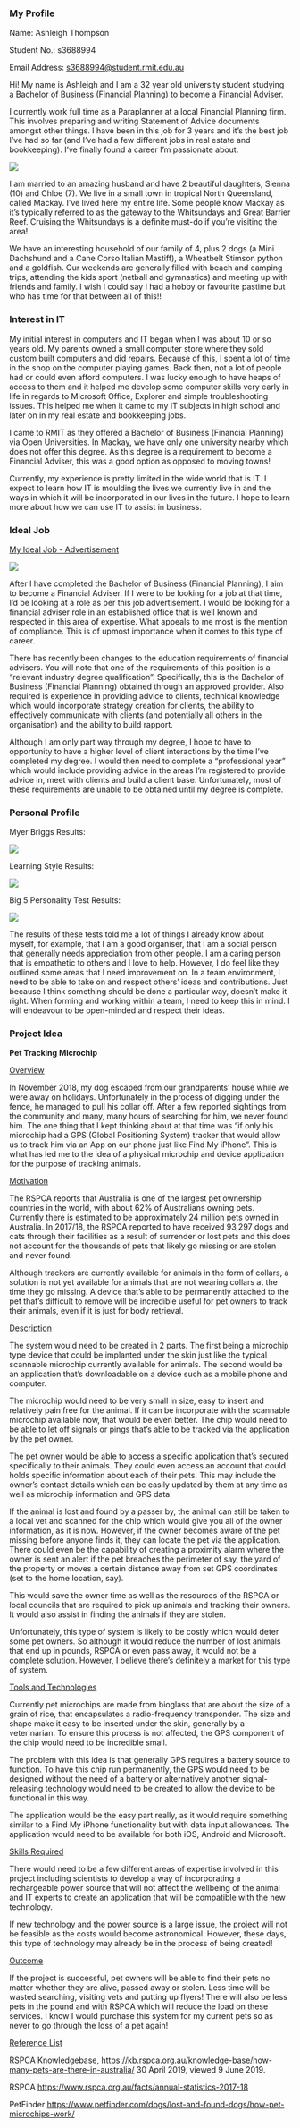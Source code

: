 ### My Profile

Name: Ashleigh Thompson

Student No.: s3688994

Email Address: s3688994@student.rmit.edu.au

Hi! My name is Ashleigh and I am a 32 year old university student studying a Bachelor of Business (Financial Planning) to become a Financial Adviser.

I currently work full time as a Paraplanner at a local Financial Planning firm.  This involves preparing and writing Statement of Advice documents amongst other things.  I have been in this job for 3 years and it’s the best job I’ve had so far (and I’ve had a few different jobs in real estate and bookkeeping).  I’ve finally found a career I’m passionate about.

<img src="Family.jpg">

I am married to an amazing husband and have 2 beautiful daughters, Sienna (10) and Chloe (7).  We live in a small town in tropical North Queensland, called Mackay.  I’ve lived here my entire life.  Some people know Mackay as it’s typically referred to as the gateway to the Whitsundays and Great Barrier Reef.  Cruising the Whitsundays is a definite must-do if you’re visiting the area!

We have an interesting household of our family of 4, plus 2 dogs (a Mini Dachshund and a Cane Corso Italian Mastiff), a Wheatbelt Stimson python and a goldfish.  Our weekends are generally filled with beach and camping trips, attending the kids sport (netball and gymnastics) and meeting up with friends and family.  I wish I could say I had a hobby or favourite pastime but who has time for that between all of this!!

### Interest in IT

My initial interest in computers and IT began when I was about 10 or so years old.  My parents owned a small computer store where they sold custom built computers and did repairs.  Because of this, I spent a lot of time in the shop on the computer playing games.  Back then, not a lot of people had or could even afford computers.  I was lucky enough to have heaps of access to them and it helped me develop some computer skills very early in life in regards to Microsoft Office, Explorer and simple troubleshooting issues.  This helped me when it came to my IT subjects in high school and later on in my real estate and bookkeeping jobs.

I came to RMIT as they offered a Bachelor of Business (Financial Planning) via Open Universities.  In Mackay, we have only one university nearby which does not offer this degree.  As this degree is a requirement to become a Financial Adviser, this was a good option as opposed to moving towns!

Currently, my experience is pretty limited in the wide world that is IT.  I expect to learn how IT is moulding the lives we currently live in and the ways in which it will be incorporated in our lives in the future.  I hope to learn more about how we can use IT to assist in business.


### Ideal Job

<a href="https://www.seek.com.au/job/39188139?searchrequesttoken=b470d624-2697-40c4-b6e7-17930e74d0a2&type=standard">My Ideal Job - Advertisement</a>

<img src="Job Advertisement.JPG">

After I have completed the Bachelor of Business (Financial Planning), I aim to become a Financial Adviser.  If I were to be looking for a job at that time, I’d be looking at a role as per this job advertisement.  I would be looking for a financial adviser role in an established office that is well known and respected in this area of expertise.  What appeals to me most is the mention of compliance.  This is of upmost importance when it comes to this type of career.  

There has recently been changes to the education requirements of financial advisers.  You will note that one of the requirements of this position is a “relevant industry degree qualification”.  Specifically, this is the Bachelor of Business (Financial Planning) obtained through an approved provider.  Also required is experience in providing advice to clients, technical knowledge which would incorporate strategy creation for clients, the ability to effectively communicate with clients (and potentially all others in the organisation) and the ability to build rapport. 

Although I am only part way through my degree, I hope to have to opportunity to have a higher level of client interactions by the time I’ve completed my degree.  I would then need to complete a “professional year” which would include providing advice in the areas I’m registered to provide advice in, meet with clients and build a client base.  Unfortunately, most of these requirements are unable to be obtained until my degree is complete.

### Personal Profile

Myer Briggs Results:

<img src="MyerBriggs Results.JPG">

Learning Style Results:

<img src="LearningStyle Results.JPG">

Big 5 Personality Test Results:

<img src="Big5Test Results.JPG">

The results of these tests told me a lot of things I already know about myself, for example, that I am a good organiser, that I am a social person that generally needs appreciation from other people.  I am a caring person that is empathetic to others and I love to help.  However, I do feel like they outlined some areas that I need improvement on.  In a team environment, I need to be able to take on and respect others’ ideas and contributions.  Just because I think something should be done a particular way, doesn’t make it right.  When forming and working within a team, I need to keep this in mind.  I will endeavour to be open-minded and respect their ideas.


### Project Idea

<b>Pet Tracking Microchip</b>

<u>Overview</u>

In November 2018, my dog escaped from our grandparents’ house while we were away on holidays.  Unfortunately in the process of digging under the fence, he managed to pull his collar off.  After a few reported sightings from the community and many, many hours of searching for him, we never found him.  The one thing that I kept thinking about at that time was “if only his microchip had a GPS (Global Positioning System) tracker that would allow us to track him via an App on our phone just like Find My iPhone”.  This is what has led me to the idea of a physical microchip and device application for the purpose of tracking animals.

<u>Motivation</u>

The RSPCA reports that Australia is one of the largest pet ownership countries in the world, with about 62% of Australians owning pets.  Currently there is estimated to be approximately 24 million pets owned in Australia.  In 2017/18, the RSPCA reported to have received 93,297 dogs and cats through their facilities as a result of surrender or lost pets and this does not account for the thousands of pets that likely go missing or are stolen and never found.

Although trackers are currently available for animals in the form of collars, a solution is not yet available for animals that are not wearing collars at the time they go missing.  A device that’s able to be permanently attached to the pet that’s difficult to remove will be incredible useful for pet owners to track their animals, even if it is just for body retrieval.  

<u>Description</u>

The system would need to be created in 2 parts.  The first being a microchip type device that could be implanted under the skin just like the typical scannable microchip currently available for animals.  The second would be an application that’s downloadable on a device such as a mobile phone and computer.

The microchip would need to be very small in size, easy to insert and relatively pain free for the animal.  If it can be incorporate with the scannable microchip available now, that would be even better.  The chip would need to be able to let off signals or pings that’s able to be tracked via the application by the pet owner.

The pet owner would be able to access a specific application that’s secured specifically to their animals.  They could even access an account that could holds specific information about each of their pets.  This may include the owner’s contact details which can be easily updated by them at any time as well as microchip information and GPS data.

If the animal is lost and found by a passer by, the animal can still be taken to a local vet and scanned for the chip which would give you all of the owner information, as it is now.  However, if the owner becomes aware of the pet missing before anyone finds it, they can locate the pet via the application.   There could even be the capability of creating a proximity alarm where the owner is sent an alert if the pet breaches the perimeter of say, the yard of the property or moves a certain distance away from set GPS coordinates (set to the home location, say).

This would save the owner time as well as the resources of the RSPCA or local councils that are required to pick up animals and tracking their owners.  It would also assist in finding the animals if they are stolen. 

Unfortunately, this type of system is likely to be costly which would deter some pet owners.  So although it would reduce the number of lost animals that end up in pounds, RSPCA or even pass away, it would not be a complete solution.  However, I believe there’s definitely a market for this type of system. 

<u>Tools and Technologies</u>

Currently pet microchips are made from bioglass that are about the size of a grain of rice, that encapsulates a radio-frequency transponder.  The size and shape make it easy to be inserted under the skin, generally by a veterinarian.  To ensure this process is not affected, the GPS component of the chip would need to be incredible small.

The problem with this idea is that generally GPS requires a battery source to function.  To have this chip run permanently, the GPS would need to be designed without the need of a battery or alternatively another signal-releasing technology would need to be created to allow the device to be functional in this way.

The application would be the easy part really, as it would require something similar to a Find My iPhone functionality but with data input allowances.  The application would need to be available for both iOS, Android and Microsoft.

<u>Skills Required</u>

There would need to be a few different areas of expertise involved in this project including scientists to develop a way of incorporating a rechargeable power source that will not affect the wellbeing of the animal and IT experts to create an application that will be compatible with the new technology.

If new technology and the power source is a large issue, the project will not be feasible as the costs would become astronomical.  However, these days, this type of technology may already be in the process of being created!

<u>Outcome</u>

If the project is successful, pet owners will be able to find their pets no matter whether they are alive, passed away or stolen.  Less time will be wasted searching, visiting vets and putting up flyers! There will also be less pets in the pound and with RSPCA which will reduce the load on these services.  I know I would purchase this system for my current pets so as never to go through the loss of a pet again!


<u>Reference List</u>

RSPCA Knowledgebase, https://kb.rspca.org.au/knowledge-base/how-many-pets-are-there-in-australia/
30 April 2019, viewed 9 June 2019.

RSPCA https://www.rspca.org.au/facts/annual-statistics-2017-18

PetFinder https://www.petfinder.com/dogs/lost-and-found-dogs/how-pet-microchips-work/






